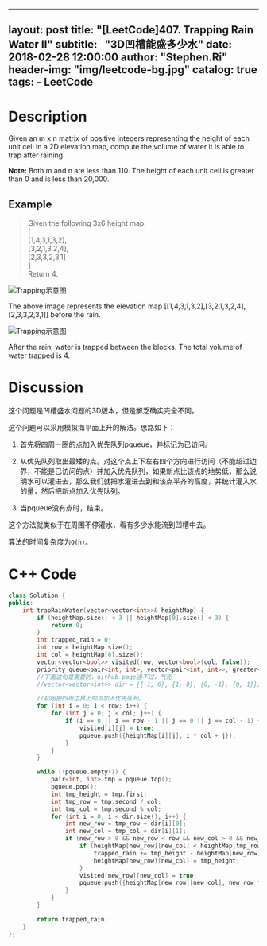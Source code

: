 
---
layout:     post
title:      "[LeetCode]407. Trapping Rain Water II"
subtitle:   "3D凹槽能盛多少水"
date:       2018-02-28 12:00:00
author:     "Stephen.Ri"
header-img: "img/leetcode-bg.jpg"
catalog: true
tags:
    - LeetCode
---

Description
===========

Given an m x n matrix of positive integers representing the height of each unit cell in a 2D elevation map, compute the volume of water it is able to trap after raining.

**Note:**
Both m and n are less than 110. The height of each unit cell is greater than 0 and is less than 20,000.

Example
-------

> Given the following 3x6 height map:  
[  
  [1,4,3,1,3,2],  
  [3,2,1,3,2,4],  
  [2,3,3,2,3,1]  
]  
Return 4.

![Trapping示意图]({{site.baseurl}}/img/imgInBlog/trap2.png)

The above image represents the elevation map [[1,4,3,1,3,2],[3,2,1,3,2,4],[2,3,3,2,3,1]] before the rain.

![Trapping示意图]({{site.baseurl}}/img/imgInBlog/trap3.png)

After the rain, water is trapped between the blocks. The total volume of water trapped is 4.

Discussion
=======

这个问题是凹槽盛水问题的3D版本，但是解乏确实完全不同。

这个问题可以采用模拟海平面上升的解法。思路如下：

1. 首先将四周一圈的点加入优先队列pqueue，并标记为已访问。

2. 从优先队列取出最矮的点。对这个点上下左右四个方向进行访问（不能超过边界，不能是已访问的点）并加入优先队列，如果新点比该点的地势低，那么说明水可以灌进去，那么我们就把水灌进去到和该点平齐的高度，并统计灌入水的量，然后把新点加入优先队列。

3. 当pqueue没有点时，结束。

这个方法就类似于在周围不停灌水，看有多少水能流到凹槽中去。

算法的时间复杂度为`O(n)`。

C++ Code
====

```cpp
class Solution {
public:
    int trapRainWater(vector<vector<int>>& heightMap) {
        if (heightMap.size() < 3 || heightMap[0].size() < 3) {
            return 0;
        }
        int trapped_rain = 0;
        int row = heightMap.size();
        int col = heightMap[0].size();
        vector<vector<bool>> visited(row, vector<bool>(col, false));            //记录该处是否被访问过
        priority_queue<pair<int, int>, vector<pair<int, int>>, greater<pair<int, int>>> pqueue;            //优先队列
        //下面这句是需要的，github page通不过，气死
        //vector<vector<int>> dir = {{-1, 0}, {1, 0}, {0, -1}, {0, 1}};           //上下左右四个方向

        //初始把四周边界上的点加入优先队列。
        for (int i = 0; i < row; i++) {
            for (int j = 0; j < col; j++) {
                if (i == 0 || i == row - 1 || j == 0 || j == col - 1) {
                    visited[i][j] = true;
                    pqueue.push({heightMap[i][j], i * col + j});
                }
            }
        }

        while (!pqueue.empty()) {
            pair<int, int> tmp = pqueue.top();
            pqueue.pop();
            int tmp_height = tmp.first;
            int tmp_row = tmp.second / col;
            int tmp_col = tmp.second % col;
            for (int i = 0; i < dir.size(); i++) {
                int new_row = tmp_row + dir[i][0];
                int new_col = tmp_col + dir[i][1];
                if (new_row > 0 && new_row < row && new_col > 0 && new_col < col && visited[new_row][new_col] == false) {           //只访问未访问过的点
                    if (heightMap[new_row][new_col] < heightMap[tmp_row][tmp_col]) {
                        trapped_rain += tmp_height - heightMap[new_row][new_col];
                        heightMap[new_row][new_col] = tmp_height;
                    }
                    visited[new_row][new_col] = true;
                    pqueue.push({heightMap[new_row][new_col], new_row * col + new_col});
                }
            }
        }

        return trapped_rain;
    }
};
```
